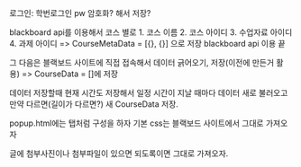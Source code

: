 로그인: 학번로그인
pw 암호화? 해서 저장?


blackboard api를 이용해서 코스 별로
    1. 코스 이름
    2. 코스 아이디
    3. 수업자료 아이디
    4. 과제 아이디
=> CourseMetaData = [{}, {}] 으로 저장
blackboard api 이용 끝

그 다음은 블랙보드 사이트에 직접 접속해서 데이터 긁어오기, 저장(이전에 만든거 활용)
=> CourseData = []에 저장

데이터 저장할때 현재 시간도 저장해서 일정 시간이 지날 때마다
데이터 새로 불러오고 만약 다르면(길이가 다르면?) 새 CourseData 저장.

popup.html에는 탭처럼 구성을 하자
기본 css는 블랙보드 사이트에서 그대로 가져오자

글에 첨부사진이나 첨부파일이 있으면 되도록이면 그대로 가져오자.

